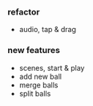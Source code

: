 ### refactor
  - audio, tap & drag

### new features
- scenes, start & play
- add new ball
- merge balls
- split balls
